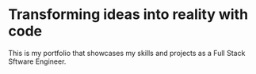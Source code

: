 # Transforming ideas into reality with code

This is my portfolio that showcases my skills and projects as a Full Stack Sftware Engineer.
